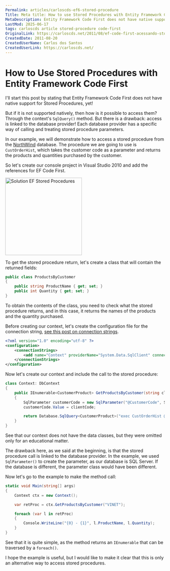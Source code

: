 ```yaml
---
Permalink: articles/carloscds-ef6-stored-procedure
Title: Meta title: How to use Stored Procedures with Entity Framework Code First
MetaDescription: Entity Framework Code First does not have native support for Stored Procedures, but it is possible to access them through the context's SqlQuery() method. Here's how to do it.
LastMod: 2025-06-17
tags: carloscds article stored-procedure code-first
OriginalLink: https://carloscds.net/2011/08/ef-code-first-acessando-stored-procedures/
CreatedDate: 2011-08-20
CreatedUserName: Carlos dos Santos
CreatedUserLink: https://carloscds.net/
---
```


# How to Use Stored Procedures with Entity Framework Code First

I'll start this post by stating that Entity Framework Code First does not have native support for Stored Procedures, yet!

But if it is not supported natively, then how is it possible to access them? Through the context's `SqlQuery()` method. But there is a drawback: access is linked to the database provider! Each database provider has a specific way of calling and treating stored procedure parameters.

In our example, we will demonstrate how to access a stored procedure from the [NorthWind](https://github.com/Microsoft/sql-server-samples/tree/master/samples/databases/northwind-pubs) database. The procedure we are going to use is `CustOrderHist`, which takes the customer code as a parameter and returns the products and quantities purchased by the customer.

So let's create our console project in Visual Studio 2010 and add the references for EF Code First.

<img src="https://carloscds.net/wp-content/uploads/2011/08/image_thumb.png" width="242" height="244" alt="Solution EF Stored Procedures">

To get the stored procedure return, let's create a class that will contain the returned fields:

```csharp
public class ProductsByCustomer
{
    public string ProductName { get; set; }
    public int Quantity { get; set; }
}
```

To obtain the contents of the class, you need to check what the stored procedure returns, and in this case, it returns the names of the products and the quantity purchased.

Before creating our context, let's create the configuration file for the connection string, [see this post on connection strings](/articles/carloscds-ef6-connection-strings).

```xml
<?xml version="1.0" encoding="utf-8" ?>
<configuration>
    <connectionStrings>
        <add name="Context" providerName="System.Data.SqlClient" connectionString="Data Source=(local);Initial Catalog=Northwind;Persist Security Info=True;User ID=test;Password=test;Pooling=False;MultipleActiveResultSets=true;" />
    </connectionStrings>
</configuration>
```

Now let's create our context and include the call to the stored procedure:

```csharp
class Context: DbContext
{
    public IEnumerable<CustomerProduct> GetProductsByCustomer(string clientCode)
    {
        SqlParameter customerCode = new SqlParameter("@CustomerCode", SqlDbType.Text);
        customerCode.Value = clientCode;

        return Database.SqlQuery<CustomerProduct>("exec CustOrderHist @customerCode", customerID);
    }
}
```

See that our context does not have the data classes, but they were omitted only for an educational matter.

The drawback here, as we said at the beginning, is that the stored procedure call is linked to the database provider. In the example, we used `SqlParameter()` to create the parameter, as our database is SQL Server. If the database is different, the parameter class would have been different.

Now let's go to the example to make the method call:

```csharp
static void Main(string[] args)
{
    Context ctx = new Context();

    var retProc = ctx.GetProductsByCustomer("VINET");

    foreach (var l in retProc)
    {
        Console.WriteLine("{0} - {1}", l.ProductName, l.Quantity);
    }
}
```

See that it is quite simple, as the method returns an `IEnumerable` that can be traversed by a `foreach()`.

I hope the example is useful, but I would like to make it clear that this is only an alternative way to access stored procedures.
